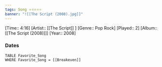 ```yaml
---
tags: Song ⭐⭐⭐⭐⭐ 
banner: "![[The Script (2008).jpg]]"
---
```

[Time:: 4:16]
[Artist:: [[The Script]] ]
[Genre:: Pop Rock]
[Played:: 2]
[Album:: [[The Script (2008)]]]
[Year:: 2008]
### Dates
````dataview
TABLE Favorite_Song
WHERE Favorite_Song = [[Breakeven]]
````